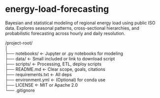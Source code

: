 # energy-load-forecasting
Bayesian and statistical modeling of regional energy load using public ISO data. Explores seasonal patterns, cross-sectional hierarchies, and probabilistic forecasting across hourly and daily resolution.

/project-root/  
│  
├── notebooks/             ← Jupyter or .py notebooks for modeling  
├── data/                  ← Small included or link to download script  
├── scripts/               ← Processing, ETL, deploy scripts  
├── README.md              ← Clear scope, goals, citations  
├── requirements.txt       ← All deps  
├── environment.yml        ← (Optional) for conda use  
├── LICENSE                ← MIT or Apache 2.0  
└── .gitignore  
